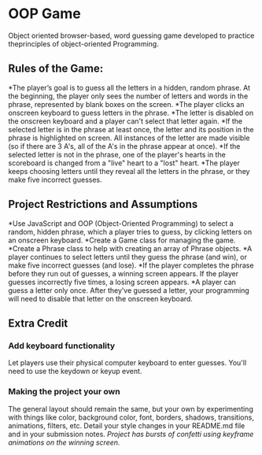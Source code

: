 # OOP Game
Object oriented browser-based, word guessing game developed to practice theprinciples of object-oriented Programming.

## Rules of the Game:
*The player’s goal is to guess all the letters in a hidden, random phrase. At the beginning, the player only sees the number of letters and words in the phrase, represented by blank boxes on the screen.
*The player clicks an onscreen keyboard to guess letters in the phrase.
*The letter is disabled on the onscreen keyboard and a player can't select that letter again.
*If the selected letter is in the phrase at least once, the letter and its position in the phrase is highlighted on screen. All instances of the letter are made visible (so if there are 3 A's, all of the A's in the phrase appear at once).
*If the selected letter is not in the phrase, one of the player's hearts in the scoreboard is changed from a "live" heart to a "lost" heart.
*The player keeps choosing letters until they reveal all the letters in the phrase, or they make five incorrect guesses.

## Project Restrictions and Assumptions

*Use JavaScript and OOP (Object-Oriented Programming) to select a random, hidden phrase, which a player tries to guess, by clicking letters on an onscreen keyboard.
*Create a Game class for managing the game.
*Create a Phrase class to help with creating an array of Phrase objects.
*A player continues to select letters until they guess the phrase (and win), or make five incorrect guesses (and lose).
*If the player completes the phrase before they run out of guesses, a winning screen appears. If the player guesses incorrectly five times, a losing screen appears.
*A player can guess a letter only once. After they’ve guessed a letter, your programming will need to disable that letter on the onscreen keyboard.
    
## Extra Credit

### Add keyboard functionality
Let players use their physical computer keyboard to enter guesses. You'll need to use the keydown or keyup event.
### Making the project your own
The general layout should remain the same, but your own by experimenting with things like color, background color, font, borders, shadows, transitions, animations, filters, etc.
Detail your style changes in your README.md file and in your submission notes.
*Project has bursts of confetti using keyframe animations on the winning screen.*
